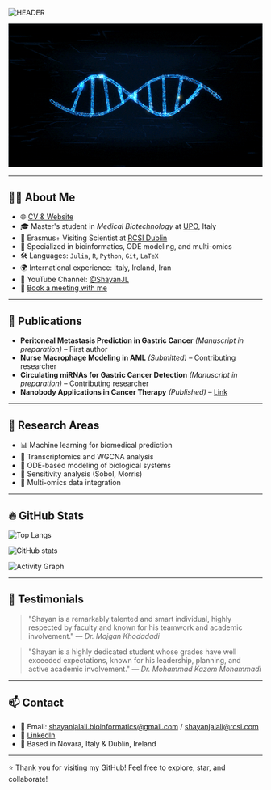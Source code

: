 ![HEADER](https://readme-typing-svg.demolab.com?font=Fira+Code\&size=50\&pause=800\&color=ffcc00\&width=1000\&lines=Hi+%F0%9F%91%8B%2C+I'm+Shayan+Jalali!;Biotechnology+%7C+Bioinformatics+%7C+ML;Welcome+to+my+Research+GitHub!)

![Double Helix GIF](https://github.com/shayanjl/shayanjl/blob/main/DoubleHelix.gif?raw=true)

---
## 👨‍🔬 About Me
* 🌐 [CV & Website](https://shayanjl.github.io)
* 🎓 Master's student in *Medical Biotechnology* at [UPO](https://www.uniupo.it), Italy
* 🔬 Erasmus+ Visiting Scientist at [RCSI Dublin](https://www.rcsi.com)
* 🧠 Specialized in bioinformatics, ODE modeling, and multi-omics
* 🛠 Languages: `Julia`, `R`, `Python`, `Git`, `LaTeX`
* 🌍 International experience: Italy, Ireland, Iran
* 🎥 YouTube Channel: [@ShayanJL](https://www.youtube.com/@ShayanJL)
* 📅 [Book a meeting with me](https://calendly.com/shayanjl)

---

## 📝 Publications

* **Peritoneal Metastasis Prediction in Gastric Cancer** *(Manuscript in preparation)* – First author
* **Nurse Macrophage Modeling in AML** *(Submitted)* – Contributing researcher
* **Circulating miRNAs for Gastric Cancer Detection** *(Manuscript in preparation)* – Contributing researcher
* **Nanobody Applications in Cancer Therapy** *(Published)* – [Link](https://civilica.com/doc/1823184/)

---

## 🧪 Research Areas

* 📊 Machine learning for biomedical prediction
* 🔬 Transcriptomics and WGCNA analysis
* 🧮 ODE-based modeling of biological systems
* 🧠 Sensitivity analysis (Sobol, Morris)
* 🔗 Multi-omics data integration

---

## 🔥 GitHub Stats

![Top Langs](https://github-readme-stats.vercel.app/api/top-langs/?username=shayanjl\&layout=compact\&theme=tokyonight)

![GitHub stats](https://github-readme-stats.vercel.app/api?username=shayanjl\&show_icons=true\&theme=tokyonight)

![Activity Graph](https://github-readme-activity-graph.vercel.app/graph?username=shayanjl\&theme=tokyonight)

---

## 📣 Testimonials

> "Shayan is a remarkably talented and smart individual, highly respected by faculty and known for his teamwork and academic involvement."
> — *Dr. Mojgan Khodadadi*

> "Shayan is a highly dedicated student whose grades have well exceeded expectations, known for his leadership, planning, and active academic involvement."
> — *Dr. Mohammad Kazem Mohammadi*


---

## 📫 Contact
* 📧 Email: [shayanjalali.bioinformatics@gmail.com](mailto:shayanjalali.bioinformatics@gmail.com) / [shayanjalali@rcsi.com](mailto:shayanjalali@rcsi.com)
* 🔗 [LinkedIn](https://linkedin.com/in/shayanjl)
* 📍 Based in Novara, Italy & Dublin, Ireland


---

⭐️ Thank you for visiting my GitHub! Feel free to explore, star, and collaborate!

